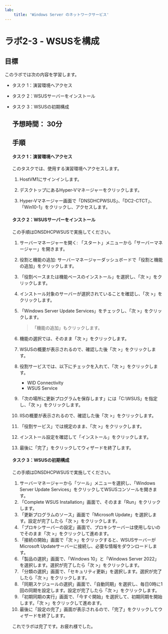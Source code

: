 ```yaml
---
lab:
    title: 'Windows Server のネットワークサービス'
---
```


# ラボ2-3  - WSUSを構成

## 目標

このラボでは次の内容を学習します。

- タスク 1：演習環境へアクセス

- タスク 2：WSUSサーバーをインストール

- タスク 3：WSUSの初期構成

  

  ## 予想時間： 30分

  

  ## 手順

  #### タスク 1：演習環境へアクセス

  このタスクでは、使用する演習環境へアクセスします。

  1. HostVM1にサインインします。

  1. デスクトップにあるHyper-Vマネージャーをクリックします。

  1. Hyper-Vマネージャー画面で「DNSDHCPWSUS」、「DC2-CTCT」、「Win10-1」をクリックし、アクセスします。

     

  #### タスク 2：WSUSサーバーをインストール

  この手順はDNSDHCPWSUSで実施してください。

  1. サーバーマネージャーを開く: 「スタート」メニューから「サーバーマネージャー」を開きます。

  2. 役割と機能の追加: サーバーマネージャーダッシュボードで「役割と機能の追加」をクリックします。

  3. 「役割ベースまたは機能ベースのインストール」を選択し、「次 >」をクリックします。

  4. インストール対象のサーバーが選択されていることを確認し、「次 >」をクリックします。

  5. 「Windows Server Update Services」をチェックし、「次 >」をクリックします。

     > 「機能の追加」もクリックします。

  6. 機能の選択では、そのまま「次 >」をクリックします。

  7. WSUSの概要が表示されるので、確認した後「次 >」をクリックします。

  8. 役割サービスでは、以下にチェックを入れて、「次 >」をクリックします。

     - WID Connectivity
     - WSUS Service

  9. 「次の場所に更新プログラムを保存します」には「C:\WSUS」を指定し、「次 >」をクリックします。

  10. IISの概要が表示されるので、確認した後「次 >」をクリックします。

  11. 「役割サービス」では規定のまま、「次 >」をクリックします。

  12. インストール設定を確認して「インストール」をクリックします。

  13. 最後に「完了」をクリックしてウィザードを終了します。

      

  #### タスク 3：WSUSの初期構成

  この手順はDNSDHCPWSUSで実施してください。

  1. サーバーマネージャーから「ツール」メニューを選択し、「Windows Server Update Services」をクリックしてWSUSコンソールを開きます。
  2. 「Complete WSUS Installation」画面で、そのまま「Run」をクリックします。
  3. 「更新プログラムのソース」画面で「Microsoft Update」を選択します。設定が完了したら「次 >」をクリックします。
  4. 「プロキシサーバーの設定」画面で、プロキシサーバーは使用しないのでそのまま「次 >」をクリックして進めます。
  5. 「接続の開始」画面で「次 >」をクリックすると、WSUSサーバーがMicrosoft Updateサーバーに接続し、必要な情報をダウンロードします。
  6. 「製品の選択」画面で、「Windows 10」と「Windows Server 2022」を選択します。選択が完了したら「次 >」をクリックします。
  7. 「分類の選択」画面で、「セキュリティ更新」を選択します。選択が完了したら「次 >」をクリックします。
  8. 「同期スケジュールの選択」画面で、「自動同期」を選択し、毎日0時に1回の同期を設定します。設定が完了したら「次 >」をクリックします。
  9. 「初期同期の実行」画面で、「今すぐ開始」を選択して、初期同期を開始します。「次 >」をクリックして進めます。
  10. 最後に「設定の完了」画面が表示されるので、「完了」をクリックしてウィザードを終了します。

  

  これでラボは完了です。お疲れ様でした。
